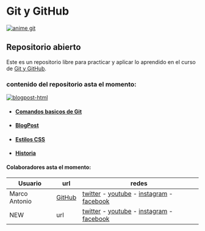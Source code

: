 # Git y GitHub

[<a href="https://github.com/NekoShooter"><img src="https://media.giphy.com/media/L2Yd6Z1cYAnPl5sPae/giphy.gif" alt="anime git"></a>]()

## Repositorio abierto

Este es un repositorio libre para practicar y aplicar lo aprendido en el curso de [Git y GitHub](https://platzi.com/clases/git-github/).

### contenido del repositorio asta el momento:

[<a href="https://platzi.com/clases/1557-git-github/19939-funcion-de-ramas-con-git-mer-7/"><img src="https://i.ibb.co/XxLB4Wt/blogpost-html.png" alt="blogpost-html" border="0"></a>](https://ibb.co/tmyz6yY)

- #### [Comandos basicos de Git](https://github.com/NekoShooter/Git_y_GitHub/blob/master/comandos_git.txt)
- #### [BlogPost](https://github.com/NekoShooter/Git_y_GitHub/blob/master/blogpost.html)
- #### [Estilos CSS](https://github.com/NekoShooter/Git_y_GitHub/blob/master/css/estilos.css)
- #### [Historia](https://github.com/NekoShooter/Git_y_GitHub/blob/master/historia.txt)


#### Colaboradores asta el momento:
Usuario | url | redes
--- | --- | ---
Marco Antonio | [GitHub](https://github.com/NekoShooter) | [twitter](https://twitter.com/Marco_Animacion) - [youtube](https://www.youtube.com/channel/UCHJiiKBhmjGY8jkZYBZ8pHA?view_as=subscriber) - [instagram](https://www.instagram.com/marcoantonio_m_a/) - [facebook](https://www.facebook.com/MarcoAnGM)
NEW | url | [twitter](https://twitter.com) - [youtube](https://www.youtube.com) - [instagram](https://www.instagram.com) - [facebook](https://www.facebook.com) 
